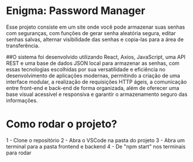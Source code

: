# Enigma: Password Manager
Esse projeto consiste em um site onde você pode armazenar suas senhas com seguranças, com funções de gerar senha aleatória segura, editar senhas salvas, alternar visibilidade das senhas e copia-las para a área de transferência. 

##O sistema foi desenvolvido utilizando React, Axios, JavaScript, uma API REST e uma base de dados JSON local para armazenar as senhas, com essas tecnologias escolhidas por sua versatilidade e eficiência no desenvolvimento de aplicações modernas, permitindo a criação de uma interface modular, a realização de requisições HTTP ágeis, a comunicação entre front-end e back-end de forma organizada, além de oferecer uma base visual acessível e responsiva e garantir o armazenamento seguro das informações.

# Como rodar o projeto?
1 - Clone o repositório
2 - Abra o VSCode na pasta do projeto
3 - Abra um terminal para a pasta frontend e backend
4 - De "npm start" nos terminais para rodar
